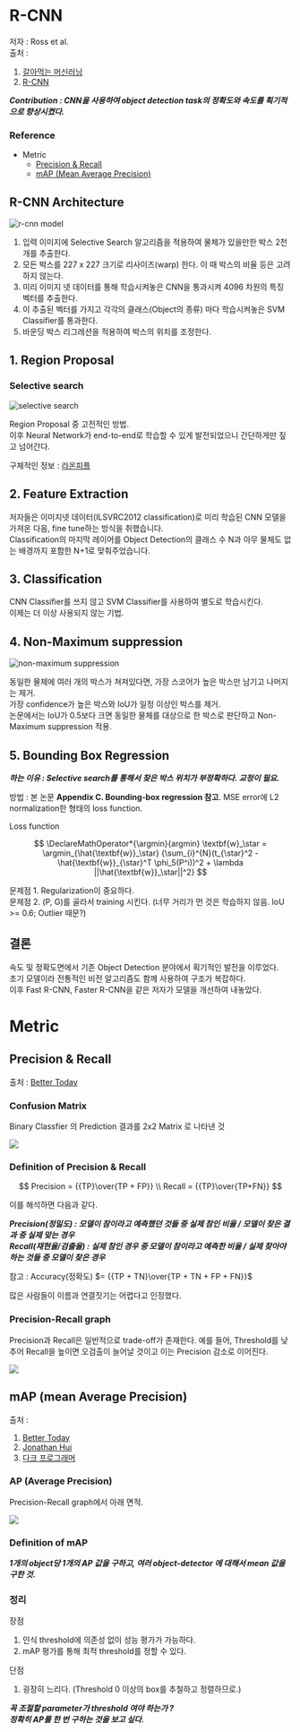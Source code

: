 # R-CNN

저자 : Ross et al.  
출처 :

1. [갈아먹는 머신러닝](https://yeomko.tistory.com/13)
2. [R-CNN](https://arxiv.org/abs/1311.2524)

**_Contribution : CNN을 사용하여 object detection task의 정확도와 속도를 획기적으로 향상시켰다._**

### Reference

- Metric
  - [Precision & Recall](#precision--recall)
  - [mAP (Mean Average Precision)](#map-mean-average-precision)

## R-CNN Architecture

![r-cnn model][r-cnn model2]

1. 입력 이미지에 Selective Search 알고리즘을 적용하여 물체가 있을만한 박스 2천개를 추출한다.
2. 모든 박스를 227 x 227 크기로 리사이즈(warp) 한다. 이 때 박스의 비율 등은 고려하지 않는다.
3. 미리 이미지 넷 데이터를 통해 학습시켜놓은 CNN을 통과시켜 4096 차원의 특징 벡터를 추출한다.
4. 이 추출된 벡터를 가지고 각각의 클래스(Object의 종류) 마다 학습시켜놓은 SVM Classifier를 통과한다.
5. 바운딩 박스 리그레션을 적용하여 박스의 위치를 조정한다.

## 1. Region Proposal

### Selective search

![selective search][selective search]

Region Proposal 중 고전적인 방법.  
이후 Neural Network가 end-to-end로 학습할 수 있게 발전되었으니 간단하게만 짚고 넘어간다.

구체적인 정보 : [라온피플](https://m.blog.naver.com/laonple/220918802749)

## 2. Feature Extraction

저자들은 이미지넷 데이터(ILSVRC2012 classification)로 미리 학습된 CNN 모델을 가져온 다음, fine tune하는 방식을 취했습니다.  
Classification의 마지막 레이어를 Object Detection의 클래스 수 N과 아무 물체도 없는 배경까지 포함한 N+1로 맞춰주었습니다.

## 3. Classification

CNN Classifier를 쓰지 않고 SVM Classifier를 사용하여 별도로 학습시킨다.  
이제는 더 이상 사용되지 않는 기법.

## 4. Non-Maximum suppression

![non-maximum suppression][non-maximum suppresion]

동일한 물체에 여러 개의 박스가 쳐져있다면, 가장 스코어가 높은 박스만 남기고 나머지는 제거.  
가장 confidence가 높은 박스와 IoU가 일정 이상인 박스를 제거.  
논문에서는 IoU가 0.5보다 크면 동일한 물체를 대상으로 한 박스로 판단하고 Non-Maximum suppression 적용.

## 5. Bounding Box Regression

**_하는 이유 : Selective search를 통해서 찾은 박스 위치가 부정확하다. 교정이 필요._**

방법 : 본 논문 **Appendix C. Bounding-box regression 참고**. MSE error에 L2 normalization한 형태의 loss function.

Loss function

$$
\DeclareMathOperator*{\argmin}{argmin}
\textbf{w}_\star = \argmin_{\hat{\textbf{w}}_\star} {\sum_{i}^{N}(t_{\star}^2 - \hat{\textbf{w}}_{\star}^T \phi_5(P^i))^2 + \lambda ||\hat{\textbf{w}}_\star||^2}
$$

문제점 1. Regularization이 중요하다.  
문제점 2. (P, G)를 골라서 training 시킨다. (너무 거리가 먼 것은 학습하지 않음. IoU >= 0.6; Outlier 때문?)

## 결론

속도 및 정확도면에서 기존 Object Detection 분야에서 획기적인 발전을 이루었다.  
초기 모델이라 전통적인 비전 알고리즘도 함께 사용하여 구조가 복잡하다.  
이후 Fast R-CNN, Faster R-CNN을 같은 저자가 모델을 개선하여 내놓았다.

# Metric

## Precision & Recall

출처 : [Better Today](https://better-today.tistory.com/1)

### Confusion Matrix

Binary Classfier 의 Prediction 결과를 2x2 Matrix 로 나타낸 것

![](https://t1.daumcdn.net/cfile/tistory/99EEC8335993B47330)

### Definition of Precision & Recall

$$
Precision = {{TP}\over{TP + FP}} \\
Recall = {{TP}\over{TP+FN}}
$$

이를 해석하면 다음과 같다.

**_Precision(정밀도) : 모델이 참이라고 예측했던 것들 중 실제 참인 비율 / 모델이 찾은 결과 중 실제 맞는 경우_**  
**_Recall(재현율/검출율) : 실제 참인 경우 중 모델이 참이라고 예측한 비율 / 실제 찾아야 하는 것들 중 모델이 찾은 경우_**

참고 : Accuracy(정확도) $= {{TP + TN}\over{TP + TN + FP + FN}}$

많은 사람들이 이름과 연결짓기는 어렵다고 인정했다.

### Precision-Recall graph

Precision과 Recall은 일반적으로 trade-off가 존재한다.
예를 들어, Threshold를 낮추어 Recall을 높이면 오검출이 늘어날 것이고 이는 Precision 감소로 이어진다.

![][precision recall graph]

<!-- reference -->

[precision recall graph]: https://t1.daumcdn.net/cfile/tistory/214932335869F08E38

## mAP (mean Average Precision)

출처 :

1. [Better Today](https://better-today.tistory.com/3)
2. [Jonathan Hui](https://medium.com/@jonathan_hui/map-mean-average-precision-for-object-detection-45c121a31173)
3. [다크 프로그래머](https://darkpgmr.tistory.com/162)

### AP (Average Precision)

Precision-Recall graph에서 아래 면적.

![][ap graph]

<!-- reference -->

[ap graph]: https://t1.daumcdn.net/cfile/tistory/220E10365869F5CA34

### Definition of mAP

**_1개의 object당 1개의 AP 값을 구하고, 여러 object-detector 에 대해서 mean 값을 구한 것._**

### 정리

장점

1. 인식 threshold에 의존성 없이 성능 평가가 가능하다.
2. mAP 평가를 통해 최적 threshold를 정할 수 있다.

단점

1. 굉장히 느리다. (Threshold 0 이상의 box를 추철하고 정렬하므로.)

<!-- TODO question -->

**_꼭 조절할 parameter가 threshold 여야 하는가 ?_**  
**_정확히 AP를 한 번 구하는 것을 보고 싶다._**

<!-- Reference -->

[r-cnn model]: https://img1.daumcdn.net/thumb/R1280x0/?scode=mtistory2&fname=https%3A%2F%2Fblog.kakaocdn.net%2Fdn%2FbJaTYc%2FbtqANCZbqeK%2FYilKOm42aNYvPcWIjYxCdK%2Fimg.png
[r-cnn model2]: https://img1.daumcdn.net/thumb/R1280x0/?scode=mtistory2&fname=https%3A%2F%2Fblog.kakaocdn.net%2Fdn%2FbdmFi2%2FbtqAQ38E2v3%2FJMXznsWZsX3YQAuTkKtpWK%2Fimg.png
[map]: https://better-today.tistory.com/3
[selective search]: https://img1.daumcdn.net/thumb/R1280x0/?scode=mtistory2&fname=https%3A%2F%2Fblog.kakaocdn.net%2Fdn%2FSRNtz%2FbtqAPeQCKIU%2F1JsEHoX4e2bSAgzrgQQCD1%2Fimg.png
[non-maximum suppresion]: https://img1.daumcdn.net/thumb/R1280x0/?scode=mtistory2&fname=https%3A%2F%2Fblog.kakaocdn.net%2Fdn%2Fpu1Jo%2FbtqANDX2WUQ%2FdB9pDakTtO57zjZa0CLsa1%2Fimg.png
